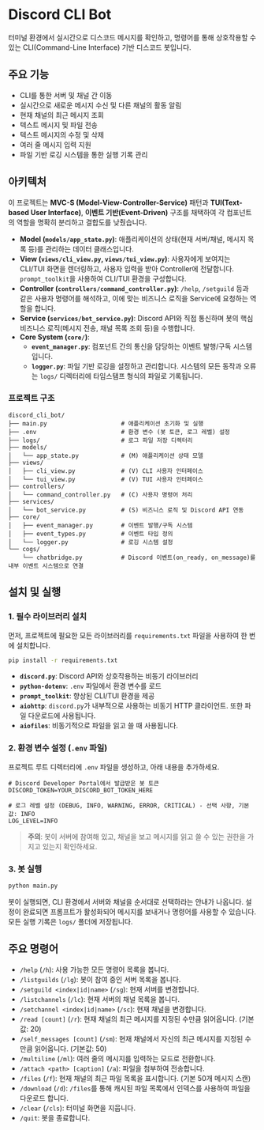 # Discord CLI Bot

터미널 환경에서 실시간으로 디스코드 메시지를 확인하고, 명령어를 통해 상호작용할 수 있는 CLI(Command-Line Interface) 기반 디스코드 봇입니다.

## 주요 기능

-   CLI를 통한 서버 및 채널 간 이동
-   실시간으로 새로운 메시지 수신 및 다른 채널의 활동 알림
-   현재 채널의 최근 메시지 조회
-   텍스트 메시지 및 파일 전송
-   텍스트 메시지의 수정 및 삭제
-   여러 줄 메시지 입력 지원
-   파일 기반 로깅 시스템을 통한 실행 기록 관리

## 아키텍처

이 프로젝트는 **MVC-S (Model-View-Controller-Service)** 패턴과 **TUI(Text-based User Interface)**, **이벤트 기반(Event-Driven)** 구조를 채택하여 각 컴포넌트의 역할을 명확히 분리하고 결합도를 낮췄습니다.

-   **Model (`models/app_state.py`)**: 애플리케이션의 상태(현재 서버/채널, 메시지 목록 등)를 관리하는 데이터 클래스입니다.
-   **View (`views/cli_view.py`, `views/tui_view.py`)**: 사용자에게 보여지는 CLI/TUI 화면을 렌더링하고, 사용자 입력을 받아 Controller에 전달합니다. `prompt_toolkit`을 사용하여 CLI/TUI 환경을 구성합니다.
-   **Controller (`controllers/command_controller.py`)**: `/help`, `/setguild` 등과 같은 사용자 명령어를 해석하고, 이에 맞는 비즈니스 로직을 Service에 요청하는 역할을 합니다.
-   **Service (`services/bot_service.py`)**: Discord API와 직접 통신하며 봇의 핵심 비즈니스 로직(메시지 전송, 채널 목록 조회 등)을 수행합니다.
-   **Core System (`core/`)**:
    -   **`event_manager.py`**: 컴포넌트 간의 통신을 담당하는 이벤트 발행/구독 시스템입니다.
    -   **`logger.py`**: 파일 기반 로깅을 설정하고 관리합니다. 시스템의 모든 동작과 오류는 `logs/` 디렉터리에 타임스탬프 형식의 파일로 기록됩니다.

### 프로젝트 구조

```
discord_cli_bot/
├── main.py                     # 애플리케이션 초기화 및 실행
├── .env                        # 환경 변수 (봇 토큰, 로그 레벨) 설정
├── logs/                       # 로그 파일 저장 디렉터리
├── models/
│   └── app_state.py            # (M) 애플리케이션 상태 모델
├── views/
│   ├── cli_view.py             # (V) CLI 사용자 인터페이스
│   └── tui_view.py             # (V) TUI 사용자 인터페이스
├── controllers/
│   └── command_controller.py   # (C) 사용자 명령어 처리
├── services/
│   └── bot_service.py          # (S) 비즈니스 로직 및 Discord API 연동
├── core/
│   ├── event_manager.py        # 이벤트 발행/구독 시스템
│   ├── event_types.py          # 이벤트 타입 정의
│   └── logger.py               # 로깅 시스템 설정
└── cogs/
    └── chatbridge.py           # Discord 이벤트(on_ready, on_message)를 내부 이벤트 시스템으로 연결
```

## 설치 및 실행

### 1. 필수 라이브러리 설치
먼저, 프로젝트에 필요한 모든 라이브러리를 `requirements.txt` 파일을 사용하여 한 번에 설치합니다.

```bash
pip install -r requirements.txt
```

-   **`discord.py`**: Discord API와 상호작용하는 비동기 라이브러리
-   **`python-dotenv`**: `.env` 파일에서 환경 변수를 로드
-   **`prompt_toolkit`**: 향상된 CLI/TUI 환경을 제공
-   **`aiohttp`**: `discord.py`가 내부적으로 사용하는 비동기 HTTP 클라이언트. 또한 파일 다운로드에 사용됩니다. 
-   **`aiofiles`**: 비동기적으로 파일을 읽고 쓸 때 사용됩니다. 

### 2. 환경 변수 설정 (`.env` 파일)

프로젝트 루트 디렉터리에 `.env` 파일을 생성하고, 아래 내용을 추가하세요.

```dotenv
# Discord Developer Portal에서 발급받은 봇 토큰
DISCORD_TOKEN=YOUR_DISCORD_BOT_TOKEN_HERE

# 로그 레벨 설정 (DEBUG, INFO, WARNING, ERROR, CRITICAL) - 선택 사항, 기본값: INFO
LOG_LEVEL=INFO
```

> **주의**: 봇이 서버에 참여해 있고, 채널을 보고 메시지를 읽고 쓸 수 있는 권한을 가지고 있는지 확인하세요.

### 3. 봇 실행

```bash
python main.py
```

봇이 실행되면, CLI 환경에서 서버와 채널을 순서대로 선택하라는 안내가 나옵니다. 설정이 완료되면 프롬프트가 활성화되어 메시지를 보내거나 명령어를 사용할 수 있습니다. 모든 실행 기록은 `logs/` 폴더에 저장됩니다.

## 주요 명령어

-   `/help` (`/h`): 사용 가능한 모든 명령어 목록을 봅니다.
-   `/listguilds` (`/lg`): 봇이 참여 중인 서버 목록을 봅니다.
-   `/setguild <index|id|name>` (`/sg`): 현재 서버를 변경합니다.
-   `/listchannels` (`/lc`): 현재 서버의 채널 목록을 봅니다.
-   `/setchannel <index|id|name>` (`/sc`): 현재 채널을 변경합니다.
-   `/read [count]` (`/r`): 현재 채널의 최근 메시지를 지정된 수만큼 읽어옵니다. (기본값: 20)
-   `/self_messages [count]` (`/sm`): 현재 채널에서 자신의 최근 메시지를 지정된 수만큼 읽어옵니다. (기본값: 50) 
-   `/multiline` (`/ml`): 여러 줄의 메시지를 입력하는 모드로 전환합니다.
-   `/attach <path> [caption]` (`/a`): 파일을 첨부하여 전송합니다.
-   `/files` (`/f`): 현재 채널의 최근 파일 목록을 표시합니다. (기본 50개 메시지 스캔)
-   `/download` (`/d`): `/files`를 통해 캐시된 파일 목록에서 인덱스를 사용하여 파일을 다운로드 합니다.
-   `/clear` (`/cls`): 터미널 화면을 지웁니다.
-   `/quit`: 봇을 종료합니다.